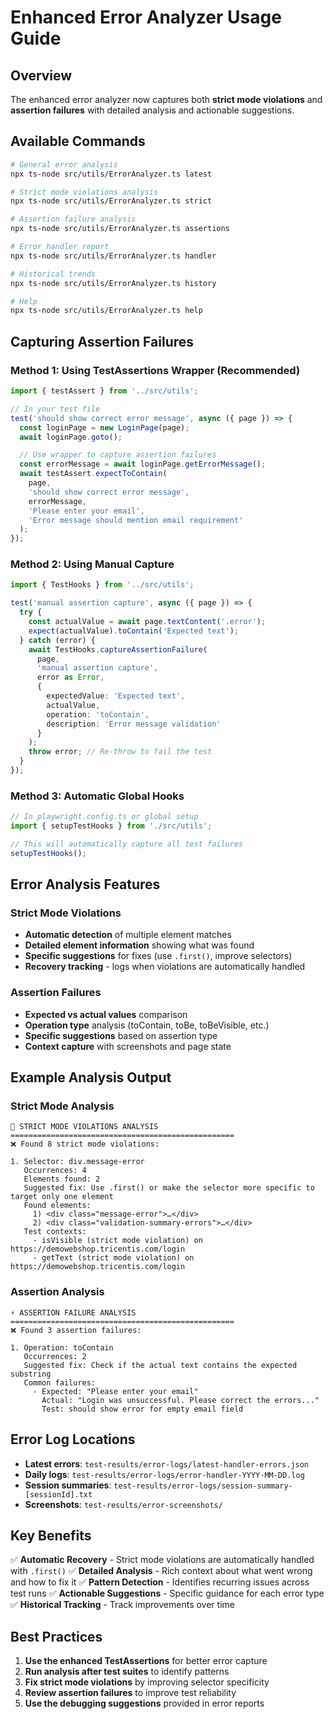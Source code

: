 # Enhanced Error Analyzer Usage Guide

## Overview

The enhanced error analyzer now captures both **strict mode violations** and **assertion failures** with detailed analysis and actionable suggestions.

## Available Commands

```bash
# General error analysis
npx ts-node src/utils/ErrorAnalyzer.ts latest

# Strict mode violations analysis
npx ts-node src/utils/ErrorAnalyzer.ts strict

# Assertion failure analysis
npx ts-node src/utils/ErrorAnalyzer.ts assertions

# Error handler report
npx ts-node src/utils/ErrorAnalyzer.ts handler

# Historical trends
npx ts-node src/utils/ErrorAnalyzer.ts history

# Help
npx ts-node src/utils/ErrorAnalyzer.ts help
```

## Capturing Assertion Failures

### Method 1: Using TestAssertions Wrapper (Recommended)

```typescript
import { testAssert } from '../src/utils';

// In your test file
test('should show correct error message', async ({ page }) => {
  const loginPage = new LoginPage(page);
  await loginPage.goto();

  // Use wrapper to capture assertion failures
  const errorMessage = await loginPage.getErrorMessage();
  await testAssert.expectToContain(
    page,
    'should show correct error message',
    errorMessage,
    'Please enter your email',
    'Error message should mention email requirement'
  );
});
```

### Method 2: Using Manual Capture

```typescript
import { TestHooks } from '../src/utils';

test('manual assertion capture', async ({ page }) => {
  try {
    const actualValue = await page.textContent('.error');
    expect(actualValue).toContain('Expected text');
  } catch (error) {
    await TestHooks.captureAssertionFailure(
      page,
      'manual assertion capture',
      error as Error,
      {
        expectedValue: 'Expected text',
        actualValue,
        operation: 'toContain',
        description: 'Error message validation'
      }
    );
    throw error; // Re-throw to fail the test
  }
});
```

### Method 3: Automatic Global Hooks

```typescript
// In playwright.config.ts or global setup
import { setupTestHooks } from './src/utils';

// This will automatically capture all test failures
setupTestHooks();
```

## Error Analysis Features

### Strict Mode Violations
- **Automatic detection** of multiple element matches
- **Detailed element information** showing what was found
- **Specific suggestions** for fixes (use `.first()`, improve selectors)
- **Recovery tracking** - logs when violations are automatically handled

### Assertion Failures
- **Expected vs actual values** comparison
- **Operation type** analysis (toContain, toBe, toBeVisible, etc.)
- **Specific suggestions** based on assertion type
- **Context capture** with screenshots and page state

## Example Analysis Output

### Strict Mode Analysis
```
🎯 STRICT MODE VIOLATIONS ANALYSIS
==================================================
❌ Found 8 strict mode violations:

1. Selector: div.message-error
   Occurrences: 4
   Elements found: 2
   Suggested fix: Use .first() or make the selector more specific to target only one element
   Found elements:
     1) <div class="message-error">…</div>
     2) <div class="validation-summary-errors">…</div>
   Test contexts:
     - isVisible (strict mode violation) on https://demowebshop.tricentis.com/login
     - getText (strict mode violation) on https://demowebshop.tricentis.com/login
```

### Assertion Analysis
```
⚡ ASSERTION FAILURE ANALYSIS
==================================================
❌ Found 3 assertion failures:

1. Operation: toContain
   Occurrences: 2
   Suggested fix: Check if the actual text contains the expected substring
   Common failures:
     - Expected: "Please enter your email"
       Actual: "Login was unsuccessful. Please correct the errors..."
       Test: should show error for empty email field
```

## Error Log Locations

- **Latest errors**: `test-results/error-logs/latest-handler-errors.json`
- **Daily logs**: `test-results/error-logs/error-handler-YYYY-MM-DD.log`
- **Session summaries**: `test-results/error-logs/session-summary-[sessionId].txt`
- **Screenshots**: `test-results/error-screenshots/`

## Key Benefits

✅ **Automatic Recovery** - Strict mode violations are automatically handled with `.first()`
✅ **Detailed Analysis** - Rich context about what went wrong and how to fix it
✅ **Pattern Detection** - Identifies recurring issues across test runs
✅ **Actionable Suggestions** - Specific guidance for each error type
✅ **Historical Tracking** - Track improvements over time

## Best Practices

1. **Use the enhanced TestAssertions** for better error capture
2. **Run analysis after test suites** to identify patterns
3. **Fix strict mode violations** by improving selector specificity
4. **Review assertion failures** to improve test reliability
5. **Use the debugging suggestions** provided in error reports